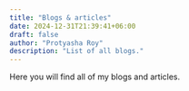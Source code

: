 ```yaml
---
title: "Blogs & articles"
date: 2024-12-31T21:39:41+06:00
draft: false
author: "Protyasha Roy"
description: "List of all blogs."
---
```

Here you will find all of my blogs and articles.